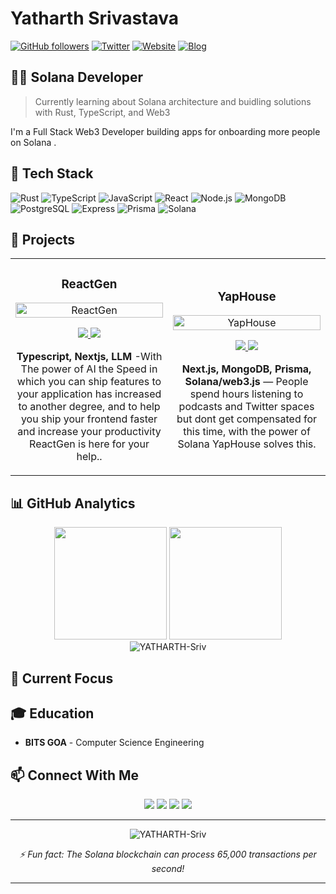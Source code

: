 # Yatharth Srivastava

[![GitHub followers](https://img.shields.io/github/followers/YATHARTH-Sriv?logo=GitHub&style=for-the-badge)](https://github.com/YATHARTH-Sriv)
[![Twitter](https://img.shields.io/badge/Twitter-1DA1F2?style=for-the-badge&logo=twitter&logoColor=white)](https://twitter.com/yatharth_sriv)
[![Website](https://img.shields.io/badge/Portfolio-000000?style=for-the-badge&logo=About.me&logoColor=white)](https://www.yatharth-sriv.me/)
[![Blog](https://img.shields.io/badge/Hashnode-2962FF?style=for-the-badge&logo=hashnode&logoColor=white)](https://yatharthdev.hashnode.dev/)

## 👨‍💻 Solana Developer

> Currently learning about Solana architecture and buidling solutions with Rust, TypeScript, and Web3

I'm a Full Stack Web3 Developer building apps for onboarding more people on Solana .

## 🔧 Tech Stack


![Rust](https://img.shields.io/badge/Rust-000000?style=for-the-badge&logo=rust&logoColor=white)
![TypeScript](https://img.shields.io/badge/TypeScript-007ACC?style=for-the-badge&logo=typescript&logoColor=white)
![JavaScript](https://img.shields.io/badge/JavaScript-F7DF1E?style=for-the-badge&logo=javascript&logoColor=black)
![React](https://img.shields.io/badge/React-61DAFB?style=for-the-badge&logo=react&logoColor=black)
![Node.js](https://img.shields.io/badge/Node.js-43853D?style=for-the-badge&logo=node.js&logoColor=white)
![MongoDB](https://img.shields.io/badge/MongoDB-4EA94B?style=for-the-badge&logo=mongodb&logoColor=white)
![PostgreSQL](https://img.shields.io/badge/PostgreSQL-316192?style=for-the-badge&logo=postgresql&logoColor=white)
![Express](https://img.shields.io/badge/Express.js-404D59?style=for-the-badge&logo=express)
![Prisma](https://img.shields.io/badge/Prisma-2D3748?style=for-the-badge&logo=prisma&logoColor=white)
![Solana](https://img.shields.io/badge/Solana-9945FF?style=for-the-badge&logo=solana&logoColor=white)

## 🚀 Projects

<table>
  <tr>
    <td width="50%">
      <h3 align="center">ReactGen</h3>
      <div align="center">
        <a href="https://reactgen.vercel.app/" target="_blank">
          <img src="https://www.yatharth-sriv.me/_next/image?url=%2Freactgen.png&w=640&q=100" width="100%" alt="ReactGen"/>
        </a>
        <p>
          <a href="https://github.com/YATHARTH-Sriv/ReactGen" target="_blank">
            <img src="https://img.shields.io/badge/Code-GitHub-blue?style=for-the-badge&logo=github"/>
          </a>
          <a href="https://reactgen.vercel.app/" target="_blank">
            <img src="https://img.shields.io/badge/Live-Demo-green?style=for-the-badge&logo=vercel"/>
          </a>
        </p>
        <p><strong>Typescript, Nextjs, LLM </strong>-With The power of AI the Speed in which you can ship features to your application has increased to another degree, and to help you ship your frontend faster and increase your productivity ReactGen is here for your help..</p>
      </div>
    </td>
    <td width="50%">
      <h3 align="center">YapHouse</h3>
      <div align="center">
        <a href="https://yaphouse.yatharth-sriv.me/" target="_blank">
          <img src="https://asset.cloudinary.com/df8cktdi5/9e2a9a13395506d93e177fdd519b14b7" width="100%" alt="YapHouse"/>
        </a>
        <p>
          <a href="https://github.com/YATHARTH-Sriv/YapHouse" target="_blank">
            <img src="https://img.shields.io/badge/Code-GitHub-blue?style=for-the-badge&logo=github"/>
          </a>
          <a href="https://yaphouse.yatharth-sriv.me/" target="_blank">
            <img src="https://img.shields.io/badge/Live-Demo-green?style=for-the-badge&logo=vercel"/>
          </a>
        </p>
        <p><strong>Next.js, MongoDB, Prisma, Solana/web3.js</strong> — People spend hours listening to podcasts and Twitter spaces but dont get compensated for this time, with the power of Solana YapHouse solves this.</p>
      </div>
    </td>
  </tr>
</table>

## 📊 GitHub Analytics

<div align="center">
  <img height="180em" src="https://github-readme-stats.vercel.app/api?username=YATHARTH-Sriv&show_icons=true&theme=tokyonight&include_all_commits=true&count_private=true"/>
  <img height="180em" src="https://github-readme-stats.vercel.app/api/top-langs/?username=YATHARTH-Sriv&layout=compact&langs_count=8&theme=tokyonight"/>
</div>

<div align="center">
  <img src="https://github-readme-streak-stats.herokuapp.com/?user=YATHARTH-Sriv&theme=tokyonight" alt="YATHARTH-Sriv" />
</div>

## 📌 Current Focus




## 🎓 Education

- **BITS GOA** - Computer Science Engineering

## 📫 Connect With Me

<p align="center">
  <a href="mailto:yatharthsriv18@gmail.com"><img src="https://img.shields.io/badge/Email-D14836?style=for-the-badge&logo=gmail&logoColor=white"/></a>
  <a href="https://github.com/YATHARTH-Sriv"><img src="https://img.shields.io/badge/GitHub-100000?style=for-the-badge&logo=github&logoColor=white"/></a>
  <a href="https://twitter.com/yatharth_sriv"><img src="https://img.shields.io/badge/Twitter-1DA1F2?style=for-the-badge&logo=twitter&logoColor=white"/></a>
  <a href="https://www.linkedin.com/in/yatharth-srivastava-0b0382261/"><img src="https://img.shields.io/badge/LinkedIn-0077B5?style=for-the-badge&logo=linkedin&logoColor=white"/></a>
</p>

---

<p align="center">
  <img src="https://komarev.com/ghpvc/?username=YATHARTH-Sriv&label=Profile%20views&color=0e75b6&style=flat" alt="YATHARTH-Sriv" />
</p>

<p align="center">
  <i>⚡ Fun fact: The Solana blockchain can process 65,000 transactions per second!</i>
</p>

---
